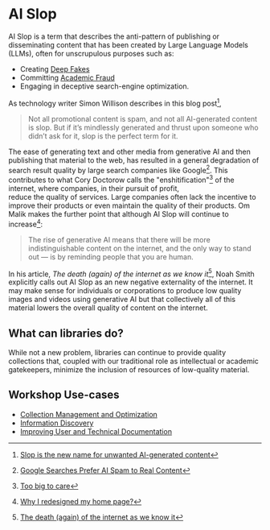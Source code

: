 # AI Slop
AI Slop is a term that describes the anti-pattern of publishing or disseminating 
content that has been created by Large Language Models (LLMs), often for unscrupulous 
purposes such as:

- Creating [Deep Fakes](deep-fakes.html)
- Committing [Academic Fraud](academic-fraud.html)
- Engaging in deceptive search-engine optimization.

As technology writer Simon Willison describes in this blog post[^WILLISON],

> Not all promotional content is spam, and not all AI-generated content is slop. 
> But if it’s mindlessly generated and thrust upon someone who didn’t ask 
> for it, slop is the perfect term for it.

The ease of generating text and other media from generative AI and then publishing that 
material to the web, has resulted in a general degradation of search result quality by 
large search companies like Google[^GOOG]. This contributes to what Cory Doctorow 
calls the "enshitification"[^ENSHITIFICATION] of the internet, where companies, in their pursuit of profit,  
reduce the quality of services. Large companies often lack the incentive to improve their products or even 
maintain the quality of their products. Om Malik makes the further point that
although AI Slop will continue to increase[^OM]:

> The rise of generative AI means that there will be more indistinguishable content on the 
> internet, and the only way to stand out — is by reminding people that you are human.
   
In his article, *The death (again) of the internet as we know it*[^NOAH], Noah Smith explicitly
calls out AI Slop as an new negative externality of the internet. It may make sense for
individuals or corporations to produce low quality images and videos using generative AI but
that collectively all of this material lowers the overall quality of content on the internet.

## What can libraries do?
While not a new problem, libraries can continue to provide quality collections that, coupled 
with our traditional role as intellectual or academic gatekeepers, minimize the inclusion of 
resources of low-quality material. 


## Workshop Use-cases
- [Collection Management and Optimization](https://github.com/folio-labs/edge-ai/wiki/Collection-Management-and-Optimization)
- [Information Discovery](https://github.com/folio-labs/edge-ai/wiki/Information-Discovery)
- [Improving User and Technical Documentation](https://github.com/folio-labs/edge-ai/wiki/Improving-User-and-Technical-Documentation)

[^WILLISON]: [Slop is the new name for unwanted AI-generated content](https://simonwillison.net/2024/May/8/slop/)
[^GOOG]: [Google Searches Prefer AI Spam to Real Content](https://www.inc.com/kit-eaton/google-searches-prefer-ai-spam-to-real-content.html)
[^ENSHITIFICATION]: [Too big to care](https://doctorow.medium.com/https-pluralistic-net-2024-04-04-teach-me-how-to-shruggie-kagi-caaa88c221f2)
[^OM]: [Why I redesigned my home page?](https://om.co/2024/03/16/why-i-redesigned-my-home-page/)
[^NOAH]: [The death (again) of the internet as we know it](https://www.noahpinion.blog/i/144512843/slop) 
